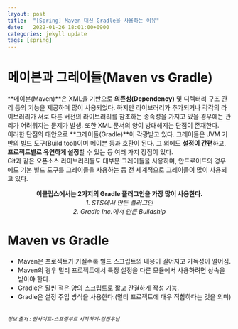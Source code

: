 ```yaml
---
layout: post
title:  "[Spring] Maven 대신 Gradle을 사용하는 이유"
date:   2022-01-26 18:01:00+0900
categories: jekyll update
tags: [spring]
---
```

# 메이븐과 그레이들(Maven vs Gradle)
 **메이븐(Maven)**은 XML을 기반으로 **의존성(Dependency)** 및 디렉터리 구조 관리 등의 기능을 제공하며 많이 사용되었다. 하지만 라이브러리가 추가되거나 각각의 라이브러리가 서로 다른 버전의 라이브러리를 참조하는 종속성을 가지고 있을 경우에는 관리가 어려워지는 문제가 발생. 또한 XML 문서의 양이 방대해지는 단점이 존재한다.  
 이러한 단점의 대안으로 **그레이들(Gradle)**이 각광받고 있다. 그레이들은 JVM 기반의 빌드 도구(Build tool)이며 메이븐 등과 호환이 된다. 그 외에도 **설정이 간편**하고, **프로젝트별로 유연하게 설정**할 수 있는 등 여러 가지 장점이 있다.  
 Git과 같은 오픈소스 라이브러리들도 대부분 그레이들을 사용하며, 안드로이드의 경우에도 기본 빌드 도구를 그레이들을 사용하는 등 전 세계적으로 그레이들이 많이 사용되고 있다.  
  
<center>
<b>이클립스에서는 2가지의 Gradle 플러그인을 가장 많이 사용한다.</b> <br>
<i>1. STS에서 만든 플러그인<br>
2. Gradle Inc.에서 만든 Buildship</i>
</center>

# Maven vs Gradle
- Maven은 프로젝트가 커질수록 빌드 스크립트의 내용이 길어지고 가독성이 떨어짐.  
- Maven의 경우 멀티 프로젝트에서 특정 설정을 다른 모듈에서 사용하려면 상속을 받아야 한다.  
- Gradle은 훨씬 적은 양의 스크립트로 짧고 간결하게 작성 가능.  
- Gradle은 설정 주입 방식을 사용한다.(멀티 프로젝트에 매우 적합하다는 것을 의미)  

<br><small><i>정보 출처 : 인사이트-스프링부트 시작하기-김진우님</i></small>
